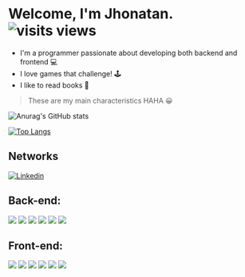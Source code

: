 <div align="left"> 
  
<h1>Welcome, I'm Jhonatan. <img src="https://komarev.com/ghpvc/?username=JhonatanBS&color=F58220" alt="visits views" /> </h1>

- I'm a programmer passionate about developing both backend and frontend :computer:
- I love games that challenge! 	:joystick:
- I like to read books :book:

> These are my main characteristics HAHA :grinning:

![Anurag's GitHub stats](https://github-readme-stats.vercel.app/api?username=JhonatanBS&show_icons=true&theme=codeSTACKr&hide_rank=true&icon_color=F58220&title_color=F58220&include_all_commits=true)

[![Top Langs](https://github-readme-stats.vercel.app/api/top-langs/?username=JhonatanBS&theme=codeSTACKr&layout=compact&title_color=F58220)](https://github.com/JhonatanBS/github-readme-stats)

</p>
</div>

## Networks

[![Linkedin](https://img.shields.io/badge/LinkedIn-0077B5?style=for-the-badge&logo=linkedin&logoColor=white)](https://www.linkedin.com/in/jhonatanbezerradesenvolvedor/)

<div align="left">
  
  ## Back-end:
  
  <div>
    <img aling="center" src="https://img.shields.io/badge/C-00599C?style=for-the-badge&logo=c&logoColor=white">
    <img aling="center" src="https://img.shields.io/badge/Java-ED8B00?style=for-the-badge&logo=java&logoColor=white">
    <img aling="center" src="https://img.shields.io/badge/Node.js-43853D?style=for-the-badge&logo=node.js&logoColor=white">
    <img aling="center" src="https://img.shields.io/badge/Express.js-404D59?style=for-the-badge">
    <img aling="center" src="https://img.shields.io/badge/MySQL-00000F?style=for-the-badge&logo=mysql&logoColor=white">
    <img aling="center" src="https://img.shields.io/badge/MongoDB-4EA94B?style=for-the-badge&logo=mongodb&logoColor=white">
  </div>
  
  ## Front-end:
  
  <div>
    <img aling="center" src="https://img.shields.io/badge/HTML5-E34F26?style=for-the-badge&logo=html5&logoColor=white">
    <img aling="center" src="https://img.shields.io/badge/CSS3-1572B6?style=for-the-badge&logo=css3&logoColor=white">
    <img aling="center" src="https://img.shields.io/badge/JavaScript-323330?style=for-the-badge&logo=javascript&logoColor=F7DF1E">
    <img aling="center" src="https://img.shields.io/badge/Bootstrap-563D7C?style=for-the-badge&logo=bootstrap&logoColor=white">
    <img aling="center" src="https://img.shields.io/badge/TypeScript-007ACC?style=for-the-badge&logo=typescript&logoColor=white">
    <img aling="center" src="https://img.shields.io/badge/React-20232A?style=for-the-badge&logo=react&logoColor=61DAFB">
  <div>
    
  </div>
</div>  
